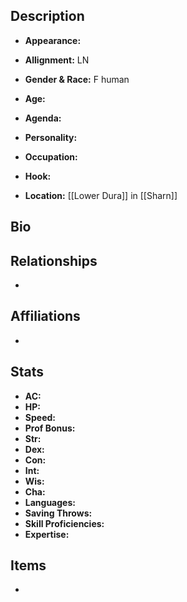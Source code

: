## Description
- **Appearance:** 

- **Allignment:** LN

- **Gender & Race:** F human

- **Age:** 

- **Agenda:** 

- **Personality:** 

- **Occupation:** 

- **Hook:** 

- **Location:** [[Lower Dura]] in [[Sharn]]

## Bio


## Relationships
- 

## Affiliations
- 

## Stats
- **AC:** 
- **HP:** 
- **Speed:** 
- **Prof Bonus:** 
- **Str:** 
- **Dex:** 
- **Con:** 
- **Int:** 
- **Wis:** 
- **Cha:** 
- **Languages:** 
- **Saving Throws:** 
- **Skill Proficiencies:** 
- **Expertise:** 


## Items
- 
